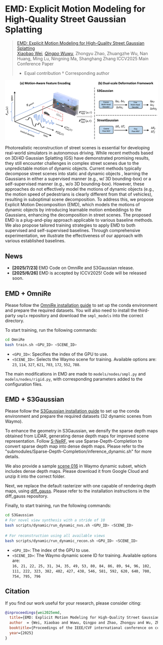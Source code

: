 # EMD: Explicit Motion Modeling for High-Quality Street Gaussian Splatting

> [EMD: Explicit Motion Modeling for High-Quality Street Gaussian Splatting](https://qingpowuwu.github.io/emdgaussian.github.io/)  
> [Xiaobao Wei](https://ucwxb.github.io/)*, [Qingpo Wuwu](https://github.com/qingpowuwu)*, Zhongyu Zhao, Zhuangzhe Wu, Nan Huang, Ming Lu, Ningning Ma, Shanghang Zhang
> ICCV2025 Main Conference Paper
> * Equal contribution
> $\dagger$ Corresponding author

![overview](./static/images/2-pipeline.png)

Photorealistic reconstruction of street scenes is essential for developing real-world simulators in autonomous driving. While recent methods based on 3D/4D Gaussian Splatting (GS) have demonstrated promising results, they still encounter challenges in complex street scenes due to the unpredictable motion of dynamic objects. Current methods typically decompose street scenes into static and dynamic objects , learning the Gaussians in either a supervised manner (e.g., w/ 3D bounding-box) or a self-supervised manner (e.g., w/o 3D bounding-box). However, these approaches do not effectively model the motions of dynamic objects (e.g., the motion speed of pedestrians is clearly different from that of vehicles), resulting in suboptimal scene decomposition. To address this, we propose Explicit Motion Decomposition (EMD), which models the motions of dynamic objects by introducing learnable motion embeddings to the Gaussians, enhancing the decomposition in street scenes. The proposed EMD is a plug-and-play approach applicable to various baseline methods. We also propose tailored training strategies to apply EMD to both supervised and self-supervised baselines. Through comprehensive experimentation, we illustrate the effectiveness of our approach with various established baselines.

## News
- **[2025/7/23]** EMD Code on OmniRe and S3Gaussian release.
- **[2025/6/26]** EMD is accepted by ICCV2025! Code will be released soon.

## EMD + OmniRe

Please follow the [OmniRe installation guide](https://github.com/ziyc/drivestudio?tab=readme-ov-file#-installation) to set up the conda environment and prepare the required datasets. You will also need to install the third-party `smplx` repository and download the `smpl_models` into the correct directory. 

To start training, run the following commands:

```bash
cd OmniRe
bash train.sh <GPU_ID> <SCENE_ID>
```

- `<GPU_ID>`: Specifies the index of the GPU to use.
- `<SCENE_ID>`: Selects the Waymo scene for training. Available options are: `23`, `114`, `327`, `621`, `703`, `172`, `552`, `788`.

The main modifications in EMD are made to `models/nodes/smpl.py` and `models/nodes/rigid.py`, with corresponding parameters added to the configuration files.

## EMD + S3Gaussian

Please follow the [S3Gaussian installation guide](https://github.com/nnanhuang/S3Gaussian?tab=readme-ov-file#environmental-setups) to set up the conda environment and prepare the required datasets (32 dynamic scenes from Waymo).

To enhance the geometry in S3Gaussian, we densify the sparse depth maps obtained from LiDAR, generating dense depth maps for improved scene representation. Follow [S-NeRF](https://github.com/fudan-zvg/S-NeRF), we use Sparse-Depth-Completion to convert sparse depth map into dense depth maps. Please refer to the "submodules/Sparse-Depth-Completion/inference_dynamic.sh" for more details. 

We also provide a sample [scene 016](https://drive.google.com/file/d/1BXEJXrUFyV6mg8nQDstFABDcz70sco4Y/view?usp=sharing) in Waymo dynamic subset, which includes dense depth maps. Please download it from Google Cloud and unzip it into the correct folder. 

Next, we replace the default rasterizer with one capable of rendering depth maps, using [diff_gauss](https://github.com/slothfulxtx/diff-gaussian-rasterization). Please refer to the installation instructions in the diff_gauss repository.

Finally, to start training, run the following commands:

```bash
cd S3Gaussian
# For novel view synthesis with a stride of 10
bash scripts/dynamic/run_dynamic_nvs.sh <GPU_ID> <SCENE_ID>

# For reconstruction using all available views
bash scripts/dynamic/run_dynamic_recon.sh <GPU_ID> <SCENE_ID>
```

- `<GPU_ID>`: The index of the GPU to use.
- `<SCENE_ID>`: The Waymo dynamic scene ID for training. Available options are:  
  `16, 21, 22, 25, 31, 34, 35, 49, 53, 80, 84, 86, 89, 94, 96, 102, 111, 222, 323, 382, 402, 427, 438, 546, 581, 592, 620, 640, 700, 754, 795, 796`


## Citation

If you find our work useful for your research, please consider citing:

```bibtex
@inproceedings{wei2025emd,
  title={EMD: Explicit Motion Modeling for High-Quality Street Gaussian Splatting},
  author  = {Wei, Xiaobao and Wuwu, Qingpo and Zhao, Zhongyu and Wu, Zhuangzhe and Huang, Nan and Lu, Ming and Ma, Ningning and Zhang, Shanghang},
  booktitle={Proceedings of the IEEE/CVF international conference on computer vision},
  year={2025}
}
